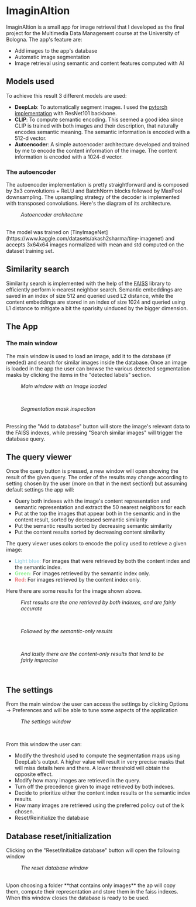 # ImaginAItion

ImaginAItion is a small app for image retrieval that I developed as the final project for the Multimedia Data Management course at the University of Bologna.
The app's feature are:
- Add images to the app's database
- Automatic image segmentation
- Image retrieval using semantic and content features computed with AI

## Models used

To achieve this result 3 different models are used:
- **DeepLab**: To automatically segment images. I used the [pytorch implementation](https://pytorch.org/hub/pytorch_vision_deeplabv3_resnet101/) with ResNet101 backbone.
- **CLIP**: To compute semantic encoding. This seemed a good idea since CLIP is trained with both images and their description, that naturally encodes semantic meaning.
The semantic information is encoded with a 512-d vector.
- **Autoencoder**: A simple autoencoder architecture developed and trained by me to encode the content information of the image.
The content information is encoded with a 1024-d vector.

### The autoencoder

The autoencoder implementation is pretty straightforward and is composed by 3x3 convolutions + ReLU and BatchNorm blocks followed
by MaxPool downsampling. The upsampling strategy of the decoder is implemented with transposed convolutions. Here's the diagram of its architecture.

<figure>
  <img src="res/assets/readme_images/autoencoder.png" alt="">
  <figcaption><i>Autoencoder architecture</i></figcaption>
</figure>
<br>
The model was trained on [TinyImageNet](https://www.kaggle.com/datasets/akash2sharma/tiny-imagenet) and accepts 3x64x64 images normalized with mean and std computed on the dataset training set.

## Similarity search

Similarity search is implemented with the help of the [FAISS](https://github.com/facebookresearch/faiss) library to efficiently perform 
k-nearest neighbor search. Semantic embeddings are saved in an index of size 512 and queried used L2 distance, while the content embeddings
are stored in an index of size 1024 and queried using L1 distance to mitigate a bit the sparisity uinduced by the bigger dimension.

## The App

### The main window

The main window is used to load an image, add it to the database (if needed) and search for similar images inside the database.
Once an image is loaded in the app the user can browse the various detected segmentation masks by clicking the items in the "detected labels" section.

<figure>
  <img src="res/assets/readme_images/loaded_image.png" alt="">
  <figcaption><i>Main window with an image loaded</i></figcaption>
</figure>
<br>
<figure>
  <img src="res/assets/readme_images/masked_image.png" alt="">
  <figcaption><i>Segmentation mask inspection</i></figcaption>
</figure>
<br>
Pressing the "Add to database" button will store the image's relevant data to the FAISS indexes, while pressing "Search similar images"
will trigger the database query.

## The query viewer

Once the query button is pressed, a new window will open showing the result of the given query. The order of the results may
change according to setting chosen by the user (more on that in the next section!) but assuming default settings the app will:

- Query both indexes with the image's content representation and semantic representation and extract the 50 nearest neighbors for each
- Put at the top the images that appear both in the semantic and in the content result, sorted by decreased semantic similarity
- Put the semantic results sorted by decreasing semantic similarity
- Put the content results sorted by decreasing content similarity

The query viewer uses colors to encode the policy used to retrieve a given image:

- <span style="color: lightblue;"><b>Light blue:</b></span> For images that were retrieved by both the content index and the semantic index.
- <span style="color: lightgreen;"><b>Green:</b></span> For images retrieved by the semantic index only.
- <span style="color: lightcoral;"><b>Red:</b></span> For images retrieved by the content index only.

Here there are some results for the image shown above.

<figure>
  <img src="res/assets/readme_images/intersection.png" alt="">
  <figcaption><i>First results are the one retrieved by both indexes, and are fairly accurate</i></figcaption>
</figure>
<br>
<figure>
  <img src="res/assets/readme_images/semantic_similarity.png" alt="">
  <figcaption><i>Followed by the semantic-only results</i></figcaption>
</figure>
<br>
<figure>
  <img src="res/assets/readme_images/content_similarity.png" alt="">
  <figcaption><i>And lastly there are the content-only results that tend to be fairly imprecise</i></figcaption>
</figure>
<br>

## The settings

From the main window the user can access the settings by clicking Options -> Preferences and will be able to tune some aspects
of the application

<figure>
  <img src="res/assets/readme_images/settings.png" alt="">
  <figcaption><i>The settings window</i></figcaption>
</figure>
<br>

From this window the user can:

- Modify the threshold used to compute the segmentation maps using DeepLab's output. A higher value will result in very precise
masks that will miss details here and there. A lower threshold will obtain the opposite effect.
- Modify how many images are retrieved in the query.
- Turn off the precedence given to image retrieved by both indexes.
- Decide to prioritize either the content index results or the semantic index results.
- How many images are retrieved using the preferred policy out of the k chosen.
- Reset/Reinitialize the database

## Database reset/initialization

Clicking on the "Reset/Initialize database" button will open the following window

<figure>
  <img src="res/assets/readme_images/database_reset.png" alt="">
  <figcaption><i>The reset database window</i></figcaption>
</figure>
<br>
Upon choosing a folder **that contains only images** the ap will copy them, compute their representation and store them in the faiss indexes.
When this window closes the database is ready to be used.